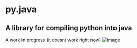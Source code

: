 # py.java
## A library for compiling python into java

A work in progress (it doesnt work right now)
![image](https://github.com/user-attachments/assets/c76c6123-5f89-47ea-b1c7-d21fa790b454)
